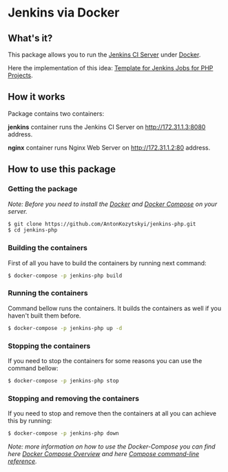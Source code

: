 # Jenkins via Docker
## What's it?
This package allows you to run the [Jenkins CI Server](https://jenkins.io/) under [Docker](https://www.docker.com/).

Here the implementation of this idea: [Template for Jenkins Jobs for PHP Projects](http://jenkins-php.org/).

## How it works
Package contains two containers:

**jenkins** container runs the Jenkins CI Server on http://172.31.1.3:8080 address.

**nginx** container runs Nginx Web Server on http://172.31.1.2:80 address.

## How to use this package
### Getting the package
*Note: Before you need to install the [Docker](https://docs.docker.com/engine/installation/) and [Docker Compose](https://docs.docker.com/compose/install/) on your server.*
```bash
$ git clone https://github.com/AntonKozytskyi/jenkins-php.git
$ cd jenkins-php
```

### Building the containers
First of all you have to build the containers by running next command:
```bash
$ docker-compose -p jenkins-php build
```
### Running the containers
Command bellow runs the containers. It builds the containers as well if you haven't built them before.
```bash
$ docker-compose -p jenkins-php up -d
```
### Stopping the containers
If you need to stop the containers for some reasons you can use the command bellow:
```bash
$ docker-compose -p jenkins-php stop
```
### Stopping and removing the containers
If you need to stop and remove then the containers at all you can achieve this by running:
```bash
$ docker-compose -p jenkins-php down
```
*Note: more information on how to use the Docker-Compose you can find here [Docker Compose Overview](https://docs.docker.com/compose/) and here [Compose command-line reference](https://docs.docker.com/compose/reference/).*
